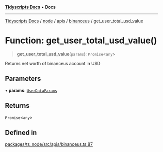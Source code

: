 [**Tidyscripts Docs**](../../../../../../../README.md) • **Docs**

***

[Tidyscripts Docs](../../../../../../../globals.md) / [node](../../../../../README.md) / [apis](../../../README.md) / [binanceus](../README.md) / get\_user\_total\_usd\_value

# Function: get\_user\_total\_usd\_value()

> **get\_user\_total\_usd\_value**(`params`): `Promise`\<`any`\>

Returns net worth of binanceus account in USD

## Parameters

• **params**: [`UserDataParams`](../type-aliases/UserDataParams.md)

## Returns

`Promise`\<`any`\>

## Defined in

[packages/ts\_node/src/apis/binanceus.ts:87](https://github.com/sheunaluko/tidyscripts/blob/master/packages/ts_node/src/apis/binanceus.ts#L87)
